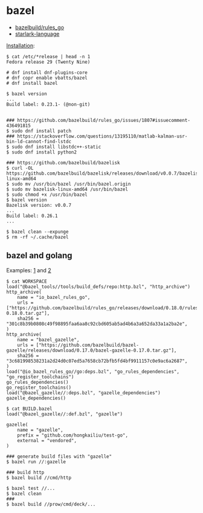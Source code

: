 # bazel


* [bazelbuild/rules_go](https://github.com/bazelbuild/rules_go)
* [starlark-language](https://docs.bazel.build/versions/master/skylark/language.html#starlark-language)


[Installation](https://docs.bazel.build/versions/master/install-redhat.html):

```
$ cat /etc/*release | head -n 1
Fedora release 29 (Twenty Nine)

# dnf install dnf-plugins-core
# dnf copr enable vbatts/bazel
# dnf install bazel

$ bazel version
...
Build label: 0.23.1- (@non-git)


### https://github.com/bazelbuild/rules_go/issues/1807#issuecomment-436491815
$ sudo dnf install patch
### https://stackoverflow.com/questions/13195110/matlab-kalman-usr-bin-ld-cannot-find-lstdc
$ sudo dnf install libstdc++-static
$ sudo dnf install python2

### https://github.com/bazelbuild/bazelisk
$ curl -OL https://github.com/bazelbuild/bazelisk/releases/download/v0.0.7/bazelisk-linux-amd64
$ sudo mv /usr/bin/bazel /usr/bin/bazel.origin
$ sudo mv bazelisk-linux-amd64 /usr/bin/bazel
$ sudo chmod +x /usr/bin/bazel
$ bazel version
Bazelisk version: v0.0.7
...
Build label: 0.26.1
...

$ bazel clean --expunge
$ rm -rf ~/.cache/bazel

```

## bazel and golang

Examples: [1](https://filipnikolovski.com/managing-go-monorepo-with-bazel/) and [2](https://chrislovecnm.com/golang/bazel/bazel-hello-world/)

```
$ cat WORKSPACE 
load("@bazel_tools//tools/build_defs/repo:http.bzl", "http_archive")
http_archive(
    name = "io_bazel_rules_go",
    urls = ["https://github.com/bazelbuild/rules_go/releases/download/0.18.0/rules_go-0.18.0.tar.gz"],
    sha256 = "301c8b39b0808c49f98895faa6aa8c92cbd605ab5ad4b6a3a652da33a1a2ba2e",
)
http_archive(
    name = "bazel_gazelle",
    urls = ["https://github.com/bazelbuild/bazel-gazelle/releases/download/0.17.0/bazel-gazelle-0.17.0.tar.gz"],
    sha256 = "3c681998538231a2d24d0c07ed5a7658cb72bfb5fd4bf9911157c0e9ac6a2687",
)
load("@io_bazel_rules_go//go:deps.bzl", "go_rules_dependencies", "go_register_toolchains")
go_rules_dependencies()
go_register_toolchains()
load("@bazel_gazelle//:deps.bzl", "gazelle_dependencies")
gazelle_dependencies()

$ cat BUILD.bazel 
load("@bazel_gazelle//:def.bzl", "gazelle")

gazelle(
    name = "gazelle",
    prefix = "github.com/hongkailiu/test-go",
    external = "vendored",
)

### generate build files with "gazelle"
$ bazel run //:gazelle

### build http
$ bazel build //cmd/http

$ bazel test //...
$ bazel clean
###
$ bazel build //prow/cmd/deck/...

```
